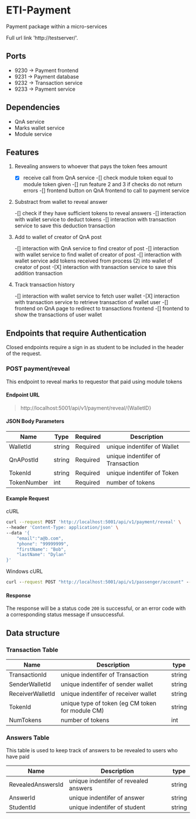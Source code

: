 # ETI-Payment

Payment package within a micro-services

Full url link 'http://testserver/'.

## Ports

- 9230 -> Payment frontend
- 9231 -> Payment database
- 9232 -> Transaction service
- 9233 -> Payment service

## Dependencies

- QnA service
- Marks wallet service
- Module service

## Features

1. Revealing answers to whoever that pays the token fees amount

   -[X] receive call from QnA service
   -[] check module token equal to module token given
   -[] run feature 2 and 3 if checks do not return errors
   -[] frontend button on QnA frontend to call to payment service

2. Substract from wallet to reveal answer

   -[] check if they have sufficient tokens to reveal answers
   -[] interaction with wallet service to deduct tokens
   -[] interaction with transaction service to save this deduction transaction

3. Add to wallet of creator of QnA post

   -[] interaction with QnA service to find creator of post
   -[] interaction with wallet service to find wallet of creator of post
   -[] interaction with wallet service add tokens received from process (2) into wallet of creator of post -[X] interaction with transaction service to save this addition transaction

4. Track transaction history

   -[] interaction with wallet service to fetch user wallet -[X] interaction with transaction service to retrieve transaction of wallet user
   -[] frontend on QnA page to redirect to transactions frontend
   -[] frontend to show the transactions of user wallet

## Endpoints that require Authentication

Closed endpoints require a sign in as student to be included in the header of the
request.

### POST payment/reveal

This endpoint to reveal marks to requestor that paid using module tokens

#### Endpoint URL

> http://localhost:5001/api/v1/payment/reveal/{WalletID}

#### JSON Body Parameters

| Name        | Type   | Required | Description                      |
| ----------- | ------ | -------- | -------------------------------- |
| WalletId    | string | Required | unique indentifer of Wallet      |
| QnAPostId   | string | Required | unique indentifer of Transaction |
| TokenId     | string | Required | unique indentifer of Token       |
| TokenNumber | int    | Required | number of tokens                 |

#### Example Request

cURL

```bash
curl --request POST 'http://localhost:5001/api/v1/payment/reveal' \
--header 'Content-Type: application/json' \
--data '{
    "email":"a@b.com",
    "phone": "99999999",
    "firstName": "Bob",
    "lastName": "Dylan"
}'
```

Windows cURL

```cmd
curl --request POST "http://localhost:5001/api/v1/passenger/account" --header "Content-Type: application/json" --data "{\"email\":\"a@b.com\",\"phone\": \"99999999\",\"firstName\": \"Bob\",\"lastName\": \"Dylan\"}"
```

#### Response

The response will be a status code `200` is successful, or an error code with a corresponding status message if unsuccessful.

## Data structure

### Transaction Table

| Name             | Description                                      | type   |
| ---------------- | ------------------------------------------------ | ------ |
| TransactionId    | unique indentifer of Transaction                 | string |
| SenderWalletId   | unique indentifer of sender wallet               | string |
| ReceiverWalletId | unique indentifer of receiver wallet             | string |
| TokenId          | unique type of token (eg CM token for module CM) | string |
| NumTokens        | number of tokens                                 | int    |

### Answers Table

This table is used to keep track of answers to be revealed to users who have paid

| Name              | Description                           | type   |
| ----------------- | ------------------------------------- | ------ |
| RevealedAnswersId | unique indentifer of revealed answers | string |
| AnswerId          | unique indentifer of answer           | string |
| StudentId         | unique indentifer of student          | string |
